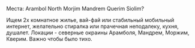 Места:
Arambol North
Morjim
Mandrem
Querim
Siolim?

Ищем 2х комнатное жилье, вай-фай или стабильный мобильный интернет, желательно стиралка или прачечная неподалеку, кухня, душалет.
Локации - северные окраины Арамболя, Мандрем, Моржим, Кверим. Важно чтобы было тихо.
